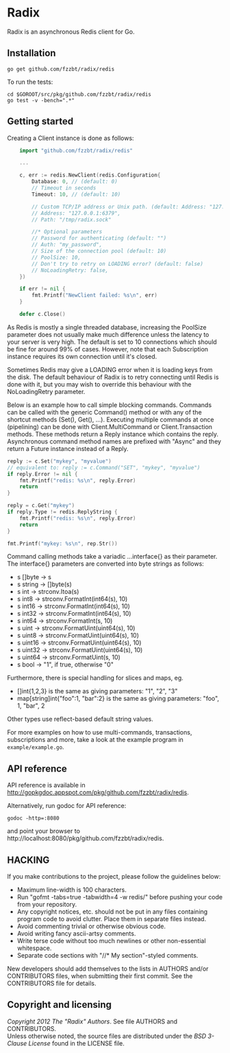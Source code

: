 Radix
=====

Radix is an asynchronous Redis client for Go.


## Installation

    go get github.com/fzzbt/radix/redis

To run the tests:

    cd $GOROOT/src/pkg/github.com/fzzbt/radix/redis
    go test -v -bench=".*"


## Getting started

Creating a Client instance is done as follows:

```go
	import "github.com/fzzbt/radix/redis"

	...

	c, err := redis.NewClient(redis.Configuration{
		Database: 0, // (default: 0)
		// Timeout in seconds
		Timeout: 10, // (default: 10)

		// Custom TCP/IP address or Unix path. (default: Address: "127.0.0.1:6379")
		// Address: "127.0.0.1:6379", 
		// Path: "/tmp/radix.sock"

		//* Optional parameters
		// Password for authenticating (default: "")
		// Auth: "my_password", 
		// Size of the connection pool (default: 10)
		// PoolSize: 10, 
		// Don't try to retry on LOADING error? (default: false)
		// NoLoadingRetry: false, 
	})

	if err != nil {
		fmt.Printf("NewClient failed: %s\n", err)
	}

	defer c.Close()
```

As Redis is mostly a single threaded database, increasing the PoolSize parameter does not usually make
much difference unless the latency to your server is very high. 
The default is set to 10 connections which should be fine for around 99% of cases.
However, note that each Subscription instance requires its own connection until it's closed.

Sometimes Redis may give a LOADING error when it is loading keys from the disk.
The default behaviour of Radix is to retry connecting until Redis is done with it, 
but you may wish to override this behaviour with the NoLoadingRetry parameter.

Below is an example how to call simple blocking commands.
Commands can be called with the generic Command() method or with any of the shortcut methods (Set(), Get(), ...).
Executing multiple commands at once (pipelining) can be done with Client.MultiCommand or 
Client.Transaction methods. These methods return a Reply instance which contains the reply. 
Asynchronous command method names are prefixed with "Async" and they return a Future instance 
instead of a Reply.

```go
reply := c.Set("mykey", "myvalue")
// equivalent to: reply := c.Command("SET", "mykey", "myvalue")
if reply.Error != nil {
	fmt.Printf("redis: %s\n", reply.Error)
	return
}

reply = c.Get("mykey")
if reply.Type != redis.ReplyString {
	fmt.Printf("redis: %s\n", reply.Error)
	return
}

fmt.Printf("mykey: %s\n", rep.Str())
```

Command calling methods take a variadic ...interface{} as their parameter.
The interface{} parameters are converted into byte strings as follows:

* s []byte -> s
* s string -> []byte(s)
* s int -> strconv.Itoa(s)
* s int8 -> strconv.FormatInt(int64(s), 10)
* s int16 -> strconv.FormatInt(int64(s), 10)
* s int32 -> strconv.FormatInt(int64(s), 10)
* s int64 -> strconv.FormatInt(s, 10)
* s uint -> strconv.FormatUint(uint64(s), 10)
* s uint8 -> strconv.FormatUint(uint64(s), 10)
* s uint16 -> strconv.FormatUint(uint64(s), 10)
* s uint32 -> strconv.FormatUint(uint64(s), 10)
* s uint64 -> strconv.FormatUint(s, 10)
* s bool -> "1", if true, otherwise "0"

Furthermore, there is special handling for slices and maps, eg.

* []int{1,2,3} is the same as giving parameters: "1", "2", "3"
* map[string]int{"foo":1, "bar":2} is the same as giving parameters: "foo", 1, "bar", 2

Other types use reflect-based default string values.

For more examples on how to use multi-commands, transactions, subscriptions and more,
take a look at the example program in `example/example.go`.

## API reference

API reference is available in http://gopkgdoc.appspot.com/pkg/github.com/fzzbt/radix/redis.

Alternatively, run godoc for API reference:

	godoc -http=:8080

and point your browser to http://localhost:8080/pkg/github.com/fzzbt/radix/redis.


## HACKING

If you make contributions to the project, please follow the guidelines below:

*  Maximum line-width is 100 characters.
*  Run "gofmt -tabs=true -tabwidth=4 -w redis/" before pushing your code from your repository. 
*  Any copyright notices, etc. should not be put in any files containing program code to avoid clutter. 
   Place them in separate files instead. 
*  Avoid commenting trivial or otherwise obvious code.
*  Avoid writing fancy ascii-artsy comments. 
*  Write terse code without too much newlines or other non-essential whitespace.
*  Separate code sections with "//* My section"-styled comments.

New developers should add themselves to the lists in AUTHORS and/or CONTRIBUTORS files,
when submitting their first commit. See the CONTRIBUTORS file for details.


## Copyright and licensing

*Copyright 2012 The "Radix" Authors*. See file AUTHORS and CONTRIBUTORS.  
Unless otherwise noted, the source files are distributed under the
*BSD 3-Clause License* found in the LICENSE file.
